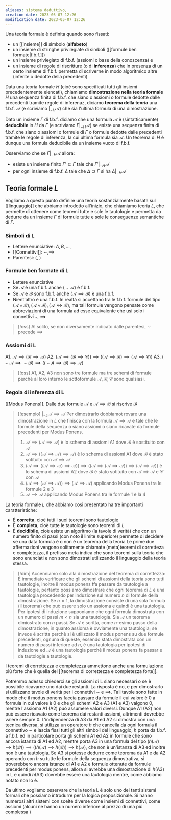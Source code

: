 ```yaml
---
aliases: sistema deduttivo,
creation date: 2023-05-07 12:26
modification date: 2023-05-07 12:26
---
```


Una teoria formale è definita quando sono fissati:
- un [[insieme]] di simbolo (**alfabeto**)
- un insieme di stringhe privilegiate di simboli ([[formule ben formate|f.b.f.]])
- un insieme priviegiato di f.b.f. (assiomi o base della conoscenza) e
- un insieme di regole di riscritture (o di **inferenza**) che in presenza di un certo insieme di f.b.f. permetta di scriverne in modo algoritmico altre (inferite o dedotte della precedenti)



Data una teoria formale $H$ (cioè sono specificati tutti gli insiemi precedentemente elencati), chiamiamo **dimostrazione nella teoria formale** $H$ una sequenza finita di f.b.f. che siano o assiomi o formule dedotte dalle precedenti tramite regole di inferenaz, diciamo **teorema della teoria** una f.b.f. $\mathcal{A}$ (e scriviamo $|_{-H} \mathcal{A}$) che sia l'ultima formula di una dimostrazione.

Dato un insieme $\Gamma$ di f.b.f. diciamo che una formula $\mathcal{A}$ è (sintatticamente) **deducibile** in $H$ da $\Gamma$ (e scriviamo $\Gamma |_{-H}\mathcal{A}$) se esiste una sequenza finita di f.b.f. che siano o assiomi o formule di $\Gamma$ o formule dedotte dalle precedenti tramite le regole di inferenza, la cui ultima formula sia $\mathcal{A}$.
Un teorema di $H$ è dunque una formula deducibile da un insieme vuoto di f.b.f.

Osserviamo che se $\Gamma |_{-H}\mathcal{A}$ allora:
- esiste un insieme finito $\Gamma' \subseteq \Gamma$ tale che $\Gamma' |_{-H}\mathcal{A}$
- per ogni insieme di f.b.f. $\Delta$ tale che $\Delta \supseteq \Gamma$ si ha $\Delta |_{-H} \mathcal{A}$


## Teoria formale $L$
Vogliamo a questo punto definire una teoria sostanzialmente basata sul [[linguaggio]] che abbiamo introdotto all'inizio, che chiamiamo teoria $L$, che permette di ottenere come teoremi tutte e sole le tautologie e permetta da dedurre da un insieme $\Gamma$ di formule tutte e sole le conseguenze semantiche di $\Gamma$.

### Simboli di L
- Lettere enunciative: $A, B, \dots,$
- [[Connettivi]]: $\sim,\implies$
- Parentesi: (, )

### Formule ben formate di L
- Lettere enunciative
- Se $\mathcal{A}$ è una f.b.f. anche $(\sim \mathcal{A})$ è f.b.f.
- Se $\mathcal{A}$ e $\mathcal{B}$ sono f.b.f. anche $(\mathcal{A} \implies \mathcal{B})$ è una f.b.f.
- Nient'altro è una f.b.f.
In realtà si accettano tra le f.b.f. formule del tipo $(\mathcal{A} \land \mathcal{B}), (\mathcal{A} \lor \mathcal{B}), (\mathcal{A} \iff \mathcal{B})$, ma tali formule vengono pensate come abbreviazioni di una formula ad esse equivalente che usi solo i connettivi $\sim$, $\implies$

>[!oss]
>Al solito, se non diversamente indicato dalle parentesi, $\sim$ precede $\implies$


### Assiomi di L
A1. $\mathcal{A} \implies (\mathcal{B} \implies \mathcal{A})$
A2. $(\mathcal{A} \implies (\mathcal{B} \implies \mathcal{C})) \implies ((\mathcal{A} \implies \mathcal{B}) \implies (\mathcal{A} \implies \mathcal{C}))$
A3. $(\sim \mathcal{A} \implies \sim \mathcal{B}) \implies ((\sim A \implies \mathcal{B}) \implies \mathcal{A})$


>[!oss] 
>A1, A2, A3 non sono tre formule ma tre schemi di formule perchè al loro interno le sottoformule $\mathcal{A},\mathcal{B},\mathcal{C}$ sono qualsiasi.

### Regola di inferenza di L
[[Modus Ponens]]. Dalle due formule $\mathcal{A}$ e $\mathcal{A} \implies \mathcal{B}$ si riscrive $\mathcal{B}$

>[!esempio]
>$|_{-L} \mathcal{A} \implies \mathcal{A}$
>Per dimostrarlo dobbiamot rovare una dimostrazione in $L$ che finisca con la formula $\mathcal{A} \implies \mathcal{A}$ e tale che le formule della sequenza o siano assiomi o siano ricavate da formule precedenti per Modus Ponens.
>1. $\mathcal{A} \implies (\mathcal{A} \implies \mathcal{A})$ è lo schema di assiomi A1 dove $\mathcal{B}$ è sostituito con $\mathcal{A}$
>2. $\mathcal{A} \implies ((\mathcal{A} \implies \mathcal{A}) \implies \mathcal{A})$ è lo schema di assiomi A1 dove $\mathcal{B}$ è stato sotituito con $\mathcal{A} \implies \mathcal{A}$
>3. $(\mathcal{A} \implies (( \mathcal{A} \implies \mathcal{A}) \implies \mathcal{A})) \implies ((\mathcal{A} \implies (\mathcal{A} \implies \mathcal{A}))\implies (\mathcal{A} \implies \mathcal{A}))$ è lo schema di assiomi A2 dove $\mathcal{B}$ è stato sotituito con $\mathcal{A} \implies \mathcal{A}$ e $\mathcal{C}$ con $\mathcal{A}$
>4. $(\mathcal{A} \implies (\mathcal{A} \implies \mathcal{A})) \implies (\mathcal{A} \implies \mathcal{A})$ applicando Modus Ponens tra le formule 2 e 3
>5. $\mathcal{A} \implies \mathcal{A}$ applicando Modus Ponens tra le formule 1 e la 4



La teoria formale $L$ che abbiamo così presentato ha tre importanti caratteristiche:
- È **corretta**, cioè tutti i suoi teoremi sono tautologie
- È **completa**, cioè tutte le tautologie sono teoremi di $L$
- È **decidibile**, cioè esiste un algoritmo (la tavole di verità) che con un numero finito di passi (con noto il limite superiore) permette di decidere se una data formula è o non è un teorema della teoria
Le prime due affermazioni vengono solitamente chiamate (meta)teoremi di corretteza e completezza, il prefisso meta indica che sono teoremi sulla teoria che sono enunciati e non sono dimostrati utilizzando il linguaggio della teoria stessa.

> [!dim]
> Accenniamo solo alla dimostrazione del teorema di correttezza:
> È immediato verificare che gli schemi di assiomi della teoria sono tutti tautologie, inoltre il modus ponens ffa passare da tautologie a tautologie, pertanto possiamo dimostrare che ogni teorema di $L$ è una tautologia procedendo per induzione sul numero $n$ di formule della dimostrazione. Se $n = 1$, la dimostrazione consiste di una sola formula (il teorema) che può essere solo un assioma e quindi è una tautologia.
> Per ipotesi di induzione supponiamo che ogni formula dimostrata con un numero di passi $m < n$ sia una tautologia. Sia $\mathcal{A}$ un teorema dimiostrato con $n$ passi. Se $\mathcal{A}$ è scritta, come $n$-esimo passo della dimostrazione, in quanto assioma è ovviamente una tautologia;  se invece è scritta perchè si è utilizzato il modus ponens su due formule precedenti, ognuna di queste, essendo stata dimostrata con un numero di passi inferiore ad $n$, è una tautologia per ipotesi di induzione ed $\mathcal{A}$ è una tautologia perchè il modus ponens fa passar e da tautologie a tautologie.

I teoremi di correttezza e completezza ammettono anche una formulazione più forte che è quella del [[teorema di correttezza e completezza forte]].

Potremmo adesso chiederci se gli assiomi di L siano necessari o se è possibile ricavarne uno dai due restanti. La risposta è no, e per dimostrarlo si utilizzano tavole di verità per i connettivi $\sim$ e $\implies$. Tali tavole sono fatte in modo che il modus ponens faccia passare da formule il cui valore è 0 a formula in cui valore è 0 e che gli schemi A2 e A3 (A1 e A3) valgono 0, mentre l'assioma A1 (A2) può assumere valori diversi. Dunque A1 (A2) non può essere ricavato come teorema dai restanti assiomi, altrimenti dovrebbe valere sempre 0.
L'indipendenza di A3 da A1 ed A2 si dimostra con una tecnica diversa, si utilizza un operatore $h$ che cancella da ogni formula il connettivo $\sim$ e lascia fissi tutti gli altri simboli del linguaggio, $h$ porta da f.b.f. a f.b.f. ed in particolare porta gli schemi A1 ed A2 in formule che sono ancora istanza di A1 ed A2, mentre porta A3 in una formula del tipo $(h(\mathcal{A}) \implies h(\mathcal{B})) \implies ((h(\mathcal{A})\implies h(\mathcal{B}))\implies h(\mathcal{A})$, che non è un'istanza di A3 ed inoltre non è una tautologia. Se A3 si potesse dedurre come teorema da A1 e da A2 operando con $h$ su tutte le formule della sequenza dimostrativa, si troverebbero ancora istanze di A1 e A2 e formule ottenute da formule precedenti per modus ponens, allora si avrebbe una dimostrazione di $h$(A3) in L e quindi $h$(A3) dovrebbe essere una tautologia mentre, come abbiamo notato non lo è.

Da ultimo vogliamo osservare che la teoria L è solo uno dei tanti sistemi formali che possiamo introdurre per la logica proposizionale. Si hanno numerosi altri sistemi con scelte diverse come insiemi di connettivi, come assiomi (alcuni ne hanno un numero inferiore al prezzo di una piú complessa ) 
